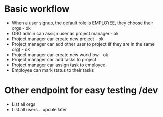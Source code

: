 # Basic workflow

- When a user signup, the default role is EMPLOYEE, they choose their orgs - ok
- ORG admin can assign user as project manager - ok
- Project manager can create new project - ok
- Project manager can add other user to project (if they are in the same org) - ok
- Project manager can create new workflow - ok
- Project manager can add tasks to project
- Project manager can assign task to employee
- Employee can mark status to their tasks

# Other endpoint for easy testing /dev
- List all orgs
- List all users
...update later